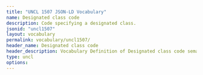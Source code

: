 ```yaml
---
title: "UNCL 1507 JSON-LD Vocabulary"
name: Designated class code
description: Code specifying a designated class.
jsonid: "uncl1507"
layout: vocabulary
permalink: vocabulary/uncl1507/
header_name: Designated class code
header_description: Vocabulary Definition of Designated class code semantics in HTML format. JSON-LD format is available at [uncl1507.jsonld](https://edi3.org/vocabulary/uncl1507.jsonld)
type: uncl
options:
---
```


